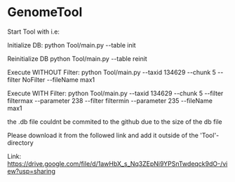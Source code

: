 # GenomeTool
Start Tool with i.e:

Initialize DB:
python Tool/main.py --table init 

Reinitialize DB
python Tool/main.py --table reinit 

Execute WITHOUT Filter:
python Tool/main.py --taxid 134629 --chunk 5 --filter NoFilter --fileName max1

Execute WITH Filter:
python Tool/main.py --taxid 134629 --chunk 5 --filter filtermax --parameter 238  --filter filtermin --parameter 235  --fileName max1

the .db file couldnt be commited to the github due to the size of the db file

Please download it from the followed link and add it outside of the 'Tool'-directory

Link: https://drive.google.com/file/d/1awHbX_s_Nq3ZEpNi9YPSnTwdeqck9dO-/view?usp=sharing